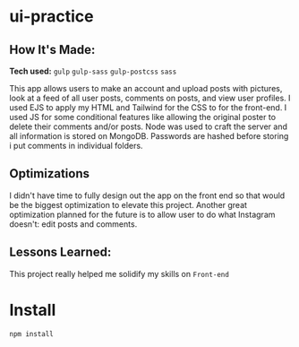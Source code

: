 # ui-practice

## How It's Made:

**Tech used:** `gulp`  `gulp-sass` `gulp-postcss` `sass`

This app allows users to make an account and upload posts with pictures, look at a feed of all user posts, comments on posts, and view user profiles. I used EJS to apply my HTML and Tailwind for the CSS to for the front-end. I used JS for some conditional features like allowing the original poster to delete their comments and/or posts. Node was used to craft the server and all information is stored on MongoDB. Passwords are hashed before storing i put comments in individual folders. 



## Optimizations

I didn't have time to fully design out the app on the front end so that would be the biggest optimization to elevate this project. Another great optimization planned for the future is to allow user to do what Instagram doesn't: edit posts and comments. 

## Lessons Learned:

This project really helped me solidify my skills on `Front-end` 


# Install

`npm install` 
